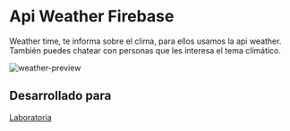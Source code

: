# Api Weather Firebase
Weather time, te informa sobre el clima, para ellos usamos la api weather. También puedes chatear con personas que les interesa el tema climático.

![weather-preview](http://i65.tinypic.com/263ydch.jpg)

## Desarrollado para 
[Laboratoria](http://laboratoria.la)